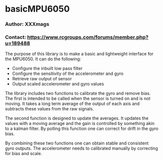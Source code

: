 # basicMPU6050
### Author: XXXmags
### Contact: https://www.rcgroups.com/forums/member.php?u=189488

The purpose of this library is to make a basic and lightweight interface for the MPU6050. It can do the following:
- Configure the inbuilt low pass filter 
- Configure the sensitivity of the accelerometer and gyro
- Retrieve raw output of sensor
- Output scaled accelerometer and gyro values

The library includes two functions to calibrate the gyro and remove bias. The first is intended to be called when the sensor is turned on and is not moving. It takes a long term average of the output of each axis and subtracts these values from the raw signals.

The second function is designed to update the averages. It updates the values with a moving average and the gain is controlled by something akin to a kalman filter. By polling this function one can correct for drift in the gyro bias.

By combining these two functions one can obtain stable and consistent gyro outputs. The accelerometer needs to calibrated manually by correcting for bias and scale. 

